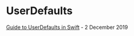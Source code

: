# UserDefaults

[Guide to UserDefaults in Swift](https://www.vadimbulavin.com/advanced-guide-to-userdefaults-in-swift/) - 2 December 2019
